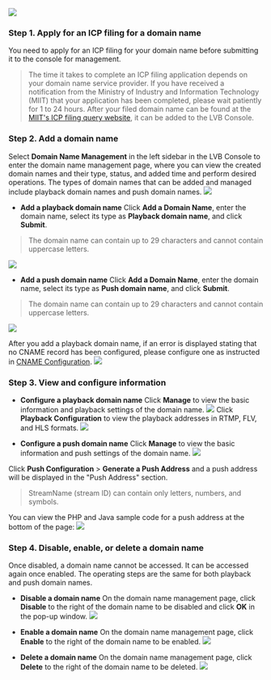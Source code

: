 ![](https://main.qcloudimg.com/raw/8be06ffb4bec3c5eacb6af233d19fdf2.png)

### Step 1. Apply for an ICP filing for a domain name

You need to apply for an ICP filing for your domain name before submitting it to the console for management. 

>The time it takes to complete an ICP filing application depends on your domain name service provider. If you have received a notification from the Ministry of Industry and Information Technology (MIIT) that your application has been completed, please wait patiently for 1 to 24 hours. After your filed domain name can be found at the [MIIT's ICP filing query website](http://www.beian.miit.gov.cn), it can be added to the LVB Console.

### Step 2. Add a domain name

Select **Domain Name Management** in the left sidebar in the LVB Console to enter the domain name management page, where you can view the created domain names and their type, status, and added time and perform desired operations.
The types of domain names that can be added and managed include playback domain names and push domain names.
![](https://main.qcloudimg.com/raw/041d511b12a5b4eb1abe5c35116e3f12.png)


- **Add a playback domain name**
Click **Add a Domain Name**, enter the domain name, select its type as **Playback domain name**, and click **Submit**.
>The domain name can contain up to 29 characters and cannot contain uppercase letters.
>
![](https://main.qcloudimg.com/raw/16037f1c0aa5db8b5f93b550307ffc69.png)

- **Add a push domain name**
Click **Add a Domain Name**, enter the domain name, select its type as **Push domain name**, and click **Submit**.
>The domain name can contain up to 29 characters and cannot contain uppercase letters.
>
![](https://main.qcloudimg.com/raw/96c374036b96bf8bae3337c232f0f3d2.png)

After you add a playback domain name, if an error is displayed stating that no CNAME record has been configured, please configure one as instructed in [CNAME Configuration](https://intl.cloud.tencent.com/document/product/267/31057).
![](https://main.qcloudimg.com/raw/f759db973bb8b6403facee964d3511aa.png)



### Step 3. View and configure information
- **Configure a playback domain name**
Click **Manage** to view the basic information and playback settings of the domain name.
![](https://main.qcloudimg.com/raw/dc6ac37c931bf98b1a2f39e61b6949d0.png)
Click **Playback Configuration** to view the playback addresses in RTMP, FLV, and HLS formats.
![](https://main.qcloudimg.com/raw/6e3b2cfa52b166db46931293c107daab.png)

- **Configure a push domain name**
Click **Manage** to view the basic information and push settings of the domain name.
![](https://main.qcloudimg.com/raw/946e39a65dad84e978bd3200068ce2ef.png)

Click **Push Configuration** > **Generate a Push Address** and a push address will be displayed in the "Push Address" section.
> StreamName (stream ID) can contain only letters, numbers, and symbols.

You can view the PHP and Java sample code for a push address at the bottom of the page:
![](https://main.qcloudimg.com/raw/7d96140eb1e256b364e8003b2ffa5fdf.png)


### Step 4. Disable, enable, or delete a domain name
Once disabled, a domain name cannot be accessed. It can be accessed again once enabled. The operating steps are the same for both playback and push domain names.

- **Disable a domain name**
On the domain name management page, click **Disable** to the right of the domain name to be disabled and click **OK** in the pop-up window.
![](https://main.qcloudimg.com/raw/6518debbdad6e10210a76917de24001b.png)


- **Enable a domain name**
On the domain name management page, click **Enable** to the right of the domain name to be enabled.
![](https://main.qcloudimg.com/raw/46038b6e486050fb8b86b071d14c489a.png)

- **Delete a domain name**
On the domain name management page, click **Delete** to the right of the domain name to be deleted.
![](https://main.qcloudimg.com/raw/8629b7c4687fde07d3cd63f0e85a546b.png)

